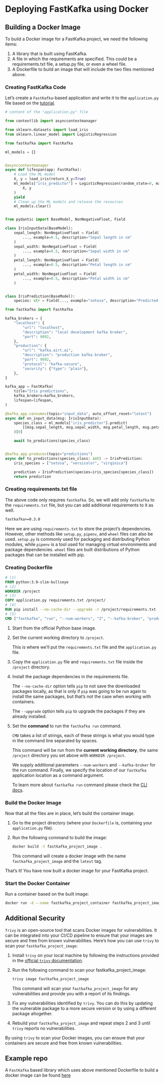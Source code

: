 # Deploying FastKafka using Docker

<!-- WARNING: THIS FILE WAS AUTOGENERATED! DO NOT EDIT! -->

## Building a Docker Image

To build a Docker image for a FastKafka project, we need the following
items:

1.  A library that is built using FastKafka.
2.  A file in which the requirements are specified. This could be a
    requirements.txt file, a setup.py file, or even a wheel file.
3.  A Dockerfile to build an image that will include the two files
    mentioned above.

### Creating FastKafka Code

Let’s create a `FastKafka`-based application and write it to the
`application.py` file based on the [tutorial](/docs#tutorial).

``` python
# content of the "application.py" file

from contextlib import asynccontextmanager

from sklearn.datasets import load_iris
from sklearn.linear_model import LogisticRegression

from fastkafka import FastKafka

ml_models = {}


@asynccontextmanager
async def lifespan(app: FastKafka):
    # Load the ML model
    X, y = load_iris(return_X_y=True)
    ml_models["iris_predictor"] = LogisticRegression(random_state=0, max_iter=500).fit(
        X, y
    )
    yield
    # Clean up the ML models and release the resources
    ml_models.clear()


from pydantic import BaseModel, NonNegativeFloat, Field

class IrisInputData(BaseModel):
    sepal_length: NonNegativeFloat = Field(
        ..., example=0.5, description="Sepal length in cm"
    )
    sepal_width: NonNegativeFloat = Field(
        ..., example=0.5, description="Sepal width in cm"
    )
    petal_length: NonNegativeFloat = Field(
        ..., example=0.5, description="Petal length in cm"
    )
    petal_width: NonNegativeFloat = Field(
        ..., example=0.5, description="Petal width in cm"
    )


class IrisPrediction(BaseModel):
    species: str = Field(..., example="setosa", description="Predicted species")

from fastkafka import FastKafka

kafka_brokers = {
    "localhost": {
        "url": "localhost",
        "description": "local development kafka broker",
        "port": 9092,
    },
    "production": {
        "url": "kafka.airt.ai",
        "description": "production kafka broker",
        "port": 9092,
        "protocol": "kafka-secure",
        "security": {"type": "plain"},
    },
}

kafka_app = FastKafka(
    title="Iris predictions",
    kafka_brokers=kafka_brokers,
    lifespan=lifespan,
)

@kafka_app.consumes(topic="input_data", auto_offset_reset="latest")
async def on_input_data(msg: IrisInputData):
    species_class = ml_models["iris_predictor"].predict(
        [[msg.sepal_length, msg.sepal_width, msg.petal_length, msg.petal_width]]
    )[0]

    await to_predictions(species_class)


@kafka_app.produces(topic="predictions")
async def to_predictions(species_class: int) -> IrisPrediction:
    iris_species = ["setosa", "versicolor", "virginica"]

    prediction = IrisPrediction(species=iris_species[species_class])
    return prediction
```

### Creating requirements.txt file

The above code only requires `fastkafka`. So, we will add only
`fastkafka` to the `requirements.txt` file, but you can add additional
requirements to it as well.

``` txt
fastkafka>=0.3.0
```

Here we are using `requirements.txt` to store the project’s
dependencies. However, other methods like `setup.py`, `pipenv`, and
`wheel` files can also be used. `setup.py` is commonly used for
packaging and distributing Python modules, while `pipenv` is a tool used
for managing virtual environments and package dependencies. `wheel`
files are built distributions of Python packages that can be installed
with pip.

### Creating Dockerfile

``` dockerfile
# (1)
FROM python:3.9-slim-bullseye
# (2)
WORKDIR /project
# (3)
COPY application.py requirements.txt /project/
# (4)
RUN pip install --no-cache-dir --upgrade -r /project/requirements.txt
# (5)
CMD ["fastkafka", "run", "--num-workers", "2", "--kafka-broker", "production", "application:kafka_app"]
```

1.  Start from the official Python base image.

2.  Set the current working directory to `/project`.

    This is where we’ll put the `requirements.txt` file and the
    `application.py` file.

3.  Copy the `application.py` file and `requirements.txt` file inside
    the `/project` directory.

4.  Install the package dependencies in the requirements file.

    The `--no-cache-dir` option tells `pip` to not save the downloaded
    packages locally, as that is only if `pip` was going to be run again
    to install the same packages, but that’s not the case when working
    with containers.

    The `--upgrade` option tells `pip` to upgrade the packages if they
    are already installed.

5.  Set the **command** to run the `fastkafka run` command.

    `CMD` takes a list of strings, each of these strings is what you
    would type in the command line separated by spaces.

    This command will be run from the **current working directory**, the
    same `/project` directory you set above with `WORKDIR /project`.

    We supply additional parameters `--num-workers` and `--kafka-broker`
    for the run command. Finally, we specify the location of our
    `fastkafka` application location as a command argument.

    To learn more about `fastkafka run` command please check the [CLI
    docs](../../cli/fastkafka/#fastkafka-run).

### Build the Docker Image

Now that all the files are in place, let’s build the container image.

1.  Go to the project directory (where your `Dockerfile` is, containing
    your `application.py` file).

2.  Run the following command to build the image:

    ``` cmd
    docker build -t fastkafka_project_image .
    ```

    This command will create a docker image with the name
    `fastkafka_project_image` and the `latest` tag.

That’s it! You have now built a docker image for your FastKafka project.

### Start the Docker Container

Run a container based on the built image:

``` cmd
docker run -d --name fastkafka_project_container fastkafka_project_image
```

## Additional Security

`Trivy` is an open-source tool that scans Docker images for
vulnerabilities. It can be integrated into your CI/CD pipeline to ensure
that your images are secure and free from known vulnerabilities. Here’s
how you can use `trivy` to scan your `fastkafka_project_image`:

1.  Install `trivy` on your local machine by following the instructions
    provided in the [official `trivy`
    documentation](https://aquasecurity.github.io/trivy/latest/getting-started/installation/).

2.  Run the following command to scan your fastkafka_project_image:

    ``` cmd
    trivy image fastkafka_project_image
    ```

    This command will scan your `fastkafka_project_image` for any
    vulnerabilities and provide you with a report of its findings.

3.  Fix any vulnerabilities identified by `trivy`. You can do this by
    updating the vulnerable package to a more secure version or by using
    a different package altogether.

4.  Rebuild your `fastkafka_project_image` and repeat steps 2 and 3
    until `trivy` reports no vulnerabilities.

By using `trivy` to scan your Docker images, you can ensure that your
containers are secure and free from known vulnerabilities.

## Example repo

A `FastKafka` based library which uses above mentioned Dockerfile to
build a docker image can be found
[here](https://github.com/airtai/sample_fastkafka_project/)
